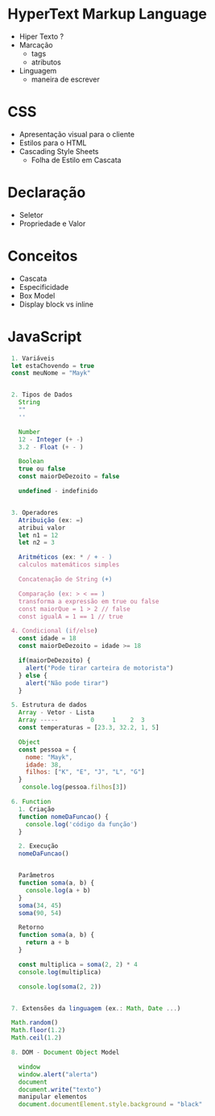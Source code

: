 # HyperText Markup Language

- Hiper Texto ?
- Marcação
  - tags
  - atributos
- Linguagem
  - maneira de escrever

# CSS

- Apresentação visual para o cliente
- Estilos para o HTML
- Cascading Style Sheets
  - Folha de Estilo em Cascata

# Declaração

- Seletor
- Propriedade e Valor

# Conceitos

- Cascata
- Especificidade
- Box Model
- Display block vs inline

# JavaScript

```js
 1. Variáveis
 let estaChovendo = true
 const meuNome = "Mayk"


 2. Tipos de Dados
   String
   ""
   ''

   Number
   12 - Integer (+ -)
   3.2 - Float (+ - )

   Boolean
   true ou false
   const maiorDeDezoito = false

   undefined - indefinido


 3. Operadores
   Atribuição (ex: =)
   atribui valor
   let n1 = 12
   let n2 = 3

   Aritméticos (ex: * / + - )
   calculos matemáticos simples

   Concatenação de String (+)

   Comparação (ex: > < == )
   transforma a expressão em true ou false
   const maiorQue = 1 > 2 // false
   const igualA = 1 == 1 // true

 4. Condicional (if/else)
   const idade = 18
   const maiorDeDezoito = idade >= 18

   if(maiorDeDezoito) {
     alert("Pode tirar carteira de motorista")
   } else {
     alert("Não pode tirar")
   }

 5. Estrutura de dados
   Array - Vetor - Lista
   Array -----         0     1    2  3
   const temperaturas = [23.3, 32.2, 1, 5]

   Object
   const pessoa = {
     nome: "Mayk",
     idade: 38,
     filhos: ["K", "E", "J", "L", "G"]
   }
    console.log(pessoa.filhos[3])

 6. Function
   1. Criação
   function nomeDaFuncao() {
     console.log('código da função')
   }

   2. Execução
   nomeDaFuncao()


   Parâmetros
   function soma(a, b) {
     console.log(a + b)
   }
   soma(34, 45)
   soma(90, 54)

   Retorno
   function soma(a, b) {
     return a + b
   }

   const multiplica = soma(2, 2) * 4
   console.log(multiplica)

   console.log(soma(2, 2))


 7. Extensões da linguagem (ex.: Math, Date ...)

 Math.random()
 Math.floor(1.2)
 Math.ceil(1.2)

 8. DOM - Document Object Model

   window
   window.alert("alerta")
   document
   document.write("texto")
   manipular elementos
   document.documentElement.style.background = "black"
```

